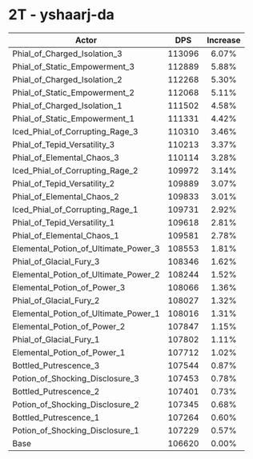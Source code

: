 # 2T - yshaarj-da
| Actor | DPS | Increase |
|---|:---:|:---:|
|Phial_of_Charged_Isolation_3|113096|6.07%|
|Phial_of_Static_Empowerment_3|112889|5.88%|
|Phial_of_Charged_Isolation_2|112268|5.30%|
|Phial_of_Static_Empowerment_2|112068|5.11%|
|Phial_of_Charged_Isolation_1|111502|4.58%|
|Phial_of_Static_Empowerment_1|111331|4.42%|
|Iced_Phial_of_Corrupting_Rage_3|110310|3.46%|
|Phial_of_Tepid_Versatility_3|110213|3.37%|
|Phial_of_Elemental_Chaos_3|110114|3.28%|
|Iced_Phial_of_Corrupting_Rage_2|109972|3.14%|
|Phial_of_Tepid_Versatility_2|109889|3.07%|
|Phial_of_Elemental_Chaos_2|109833|3.01%|
|Iced_Phial_of_Corrupting_Rage_1|109731|2.92%|
|Phial_of_Tepid_Versatility_1|109618|2.81%|
|Phial_of_Elemental_Chaos_1|109581|2.78%|
|Elemental_Potion_of_Ultimate_Power_3|108553|1.81%|
|Phial_of_Glacial_Fury_3|108346|1.62%|
|Elemental_Potion_of_Ultimate_Power_2|108244|1.52%|
|Elemental_Potion_of_Power_3|108066|1.36%|
|Phial_of_Glacial_Fury_2|108027|1.32%|
|Elemental_Potion_of_Ultimate_Power_1|108016|1.31%|
|Elemental_Potion_of_Power_2|107847|1.15%|
|Phial_of_Glacial_Fury_1|107802|1.11%|
|Elemental_Potion_of_Power_1|107712|1.02%|
|Bottled_Putrescence_3|107544|0.87%|
|Potion_of_Shocking_Disclosure_3|107453|0.78%|
|Bottled_Putrescence_2|107401|0.73%|
|Potion_of_Shocking_Disclosure_2|107345|0.68%|
|Bottled_Putrescence_1|107264|0.60%|
|Potion_of_Shocking_Disclosure_1|107229|0.57%|
|Base|106620|0.00%|
